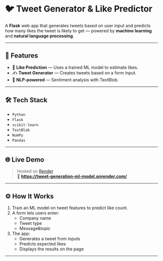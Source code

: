 # 🐦 Tweet Generator & Like Predictor

A **Flask** web app that generates tweets based on user input and predicts how many likes the tweet is likely to get — powered by **machine learning** and **natural language processing**.

---

## 🚀 Features

- 🔮 **Like Prediction** — Uses a trained ML model to estimate likes.
- ✍️ **Tweet Generator** — Creates tweets based on a form input.
- 🧠 **NLP-powered** — Sentiment analysis with TextBlob.

---

## 🛠 Tech Stack

- `Python`
- `Flask`
- `scikit-learn`
- `TextBlob`
- `NumPy`
- `Pandas`

---

## 🌐 Live Demo

> Hosted on [Render](https://render.com)  
> 🔗 **https://tweet-generation-ml-model.onrender.com/**

---

## ⚙️ How It Works

1. Train an ML model on tweet features to predict like count.
2. A form lets users enter:
   - Company name
   - Tweet type
   - Message&topic
3. The app:
   - Generates a tweet from inputs
   - Predicts expected likes
   - Displays the results on the page

---

